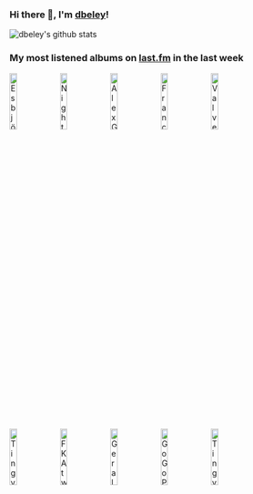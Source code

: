 ### Hi there 👋, I'm [dbeley](https://dbeley.ovh/en)!

![dbeley's github stats](https://github-readme-stats.vercel.app/api?username=dbeley)

### My most listened albums on [last.fm](https://www.last.fm/user/d_beley) in the last week

[<img src='https://lastfm.freetls.fastly.net/i/u/300x300/f2382e5dff7e47ec9480b2368e5f4380.jpg' width='16%' height='16%' alt='Esbjörn Svensson Trio - Retrospective - The Very Best of E.S.T.'>](https://www.last.fm/music/esbj%25c3%25b6rn%2bsvensson%2btrio/retrospective%2b-%2bthe%2bvery%2bbest%2bof%2be.s.t.)&nbsp;
[<img src='https://lastfm.freetls.fastly.net/i/u/300x300/3c21500f663448861944d23279228a8f.jpg' width='16%' height='16%' alt='Nightwish - Century Child'>](https://www.last.fm/music/nightwish/century%2bchild)&nbsp;
[<img src='https://lastfm.freetls.fastly.net/i/u/300x300/aae5d6e8190f62aeb6482c6f01798996.jpg' width='16%' height='16%' alt='Alex G - God Save the Animals'>](https://www.last.fm/music/alex%2bg/god%2bsave%2bthe%2banimals)&nbsp;
[<img src='https://lastfm.freetls.fastly.net/i/u/300x300/a9f71d1e60b264012007b9a6e74d9581.jpg' width='16%' height='16%' alt='Franck Avitabile - Short Stories'>](https://www.last.fm/music/franck%2bavitabile/short%2bstories)&nbsp;
[<img src='https://lastfm.freetls.fastly.net/i/u/300x300/3f1306ad4ce1471db50fa1764be862da.jpg' width='16%' height='16%' alt='Valve Studio Orchestra - Fight Songs: The Music Of Team Fortress 2'>](https://www.last.fm/music/valve%2bstudio%2borchestra/fight%2bsongs%253a%2bthe%2bmusic%2bof%2bteam%2bfortress%2b2)&nbsp;
<br>
[<img src='https://lastfm.freetls.fastly.net/i/u/300x300/55481fd44edf4852c8625285fee044b4.png' width='16%' height='16%' alt='Tingvall Trio - Vattensaga'>](https://www.last.fm/music/tingvall%2btrio/vattensaga)&nbsp;
[<img src='https://lastfm.freetls.fastly.net/i/u/300x300/38d948783315f9d1b34d182944213ce3.jpg' width='16%' height='16%' alt='FKA twigs - MAGDALENE'>](https://www.last.fm/music/fka%2btwigs/magdalene)&nbsp;
[<img src='https://lastfm.freetls.fastly.net/i/u/300x300/caf62201dea2267bdc30571ebbc07a25.jpg' width='16%' height='16%' alt='Gerald Clayton - Bells on Sand'>](https://www.last.fm/music/gerald%2bclayton/bells%2bon%2bsand)&nbsp;
[<img src='https://lastfm.freetls.fastly.net/i/u/300x300/db45e9b6f40ecf5e4184470e168b8b9f.jpg' width='16%' height='16%' alt='GoGo Penguin - GoGo Penguin'>](https://www.last.fm/music/gogo%2bpenguin/gogo%2bpenguin)&nbsp;
[<img src='https://lastfm.freetls.fastly.net/i/u/300x300/aad13f4ae7d04f9fcf41b12c6f0307b7.jpg' width='16%' height='16%' alt='Tingvall Trio - Norr'>](https://www.last.fm/music/tingvall%2btrio/norr)&nbsp;
<br>
